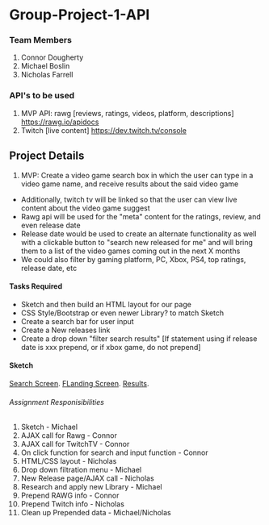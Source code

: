 # Group-Project-1-API
### Team Members 
1. Connor Dougherty
2. Michael Boslin
3. Nicholas Farrell
### API's to be used
1. MVP API: rawg [reviews, ratings, videos, platform, descriptions] https://rawg.io/apidocs
2. Twitch [live content] https://dev.twitch.tv/console
## Project Details
1. MVP: Create a video game search box in which the user can type in a video game name, and receive results about the said video game
- Additionally, twitch tv will be linked so that the user can view live content about the video game suggest
- Rawg api will be used for the "meta" content for the ratings, review, and even release date
- Release date would be used to create an alternate functionality as well with a clickable button to "search new released for me" and will bring them to a list of the video games coming out in the next X months 
- We could also filter by gaming platform, PC, Xbox, PS4, top ratings, release date, etc 
#### Tasks Required
- Sketch and then build an HTML layout for our page
- CSS Style/Bootstrap or even newer Library? to match Sketch
- Create a search bar for user input 
- Create a New releases link
- Create a drop down "filter search results" [If statement using if release date is xxx prepend, or if xbox game, do not prepend]


#### Sketch
<a href="https://uofachafsfft0-w7m6380.slack.com/?redir=%2Ffiles-pri%2FTL1G16MNU-FM64GESUX%2Fsearch_page_-_2.jpg">Search Screen</a>.
<a href="https://uofachafsfft0-w7m6380.slack.com/?redir=%2Ffiles-pri%2FTL1G16MNU-FM48ZCDE1%2Flanding_page_-_1.jpg">FLanding Screen</a>.
<a href="https://uofachafsfft0-w7m6380.slack.com/?redir=%2Ffiles-pri%2FTL1G16MNU-FM6D5UACE%2Fgame_results_-_3.jpg">Results</a>.



###### Assignment Responisibilities 
1. Sketch - Michael
2. AJAX call for Rawg - Connor
3. AJAX call for TwitchTV - Connor 
4. On click function for search and input function - Connor
5. HTML/CSS layout - Nicholas
6. Drop down filtration menu  - Michael 
7. New Release page/AJAX call - Nicholas
8. Research and apply new Library - Michael
9. Prepend RAWG info - Connor
10. Prepend Twitch info - Nicholas
11. Clean up Prepended data - Michael/Nicholas 

